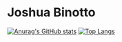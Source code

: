 # Joshua Binotto

[![Anurag's GitHub stats](https://github-readme-stats.vercel.app/api?username=kisalto&show_icons=true&theme=tokyonight)](https://github.com/kisalto/github-readme-stats)
[![Top Langs](https://github-readme-stats.vercel.app/api/top-langs/?username=kisalto)](https://github.com/kisalto/github-readme-stats)
